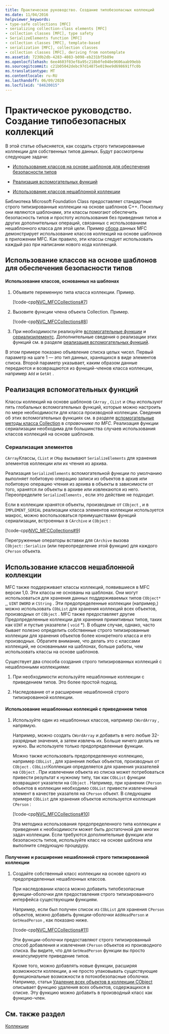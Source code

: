 ```yaml
---
title: Практическое руководство. Создание типобезопасных коллекций
ms.date: 11/04/2016
helpviewer_keywords:
- type-safe collections [MFC]
- serializing collection-class elements [MFC]
- collection classes [MFC], type safety
- SerializeElements function [MFC]
- collection classes [MFC], template-based
- serialization [MFC], collection classes
- collection classes [MFC], deriving from nontemplate
ms.assetid: 7230b2db-4283-4083-b098-eb231bf5b89e
ms.openlocfilehash: 6ee4603f03ef8a95c218b0fe040e9606aab99ebb
ms.sourcegitcommit: c21b05042debc97d14875e019ee9d698691ffc0b
ms.translationtype: MT
ms.contentlocale: ru-RU
ms.lasthandoff: 06/09/2020
ms.locfileid: "84620015"
---
```

# <a name="how-to-make-a-type-safe-collection"></a>Практическое руководство. Создание типобезопасных коллекций

В этой статье объясняется, как создать строго типизированные коллекции для собственных типов данных. Будут рассмотрены следующие задачи:

- [Использование классов на основе шаблонов для обеспечения безопасности типов](#_core_using_template.2d.based_classes_for_type_safety)

- [Реализация вспомогательных функций](#_core_implementing_helper_functions)

- [Использование классов нешаблонной коллекции](#_core_using_nontemplate_collection_classes)

Библиотека Microsoft Foundation Class предоставляет стандартные строго типизированные коллекции на основе шаблонов C++. Поскольку они являются шаблонами, эти классы помогают обеспечить безопасность типов и простоту использования без приведения типов и других дополнительных операций, связанных с использованием нешаблонного класса для этой цели. Пример [сбора](../overview/visual-cpp-samples.md) данных MFC демонстрирует использование классов коллекций на основе шаблонов в приложении MFC. Как правило, эти классы следует использовать каждый раз при написании нового кода коллекций.

## <a name="using-template-based-classes-for-type-safety"></a><a name="_core_using_template.2d.based_classes_for_type_safety"></a>Использование классов на основе шаблонов для обеспечения безопасности типов

#### <a name="to-use-template-based-classes"></a>Использование классов, основанных на шаблонах

1. Объявите переменную типа класса коллекции. Пример.

   [!code-cpp[NVC_MFCCollections#7](codesnippet/cpp/how-to-make-a-type-safe-collection_1.cpp)]

1. Вызовите функции члена объекта Collection. Пример.

   [!code-cpp[NVC_MFCCollections#8](codesnippet/cpp/how-to-make-a-type-safe-collection_2.cpp)]

1. При необходимости реализуйте [вспомогательные функции](reference/collection-class-helpers.md) и [сериализилементс](reference/collection-class-helpers.md#serializeelements). Дополнительные сведения о реализации этих функций см. в разделе [реализация вспомогательных функций](#_core_implementing_helper_functions).

В этом примере показано объявление списка целых чисел. Первый параметр на шаге 1 — это тип данных, хранящихся в виде элементов списка. Второй параметр указывает, каким образом данные передаются и возвращаются из функций-членов класса коллекции, например `Add` и `GetAt` .

## <a name="implementing-helper-functions"></a><a name="_core_implementing_helper_functions"></a>Реализация вспомогательных функций

Классы коллекций на основе шаблонов `CArray` , `CList` и `CMap` используют пять глобальных вспомогательных функций, которые можно настроить по мере необходимости для класса производной коллекции. Сведения об этих вспомогательных функциях см. в разделе [вспомогательные методы класса Collection](reference/collection-class-helpers.md) в *справочнике по MFC*. Реализация функции сериализации необходима для большинства случаев использования классов коллекций на основе шаблонов.

### <a name="serializing-elements"></a><a name="_core_serializing_elements"></a>Сериализация элементов

`CArray`Классы, `CList` и `CMap` вызывают `SerializeElements` для хранения элементов коллекции или их чтения из архива.

Реализация `SerializeElements` вспомогательной функции по умолчанию выполняет побитовую операцию записи из объектов в архив или побитовую операцию чтения из архива в объекты в зависимости от того, хранятся ли объекты в архиве или извлекаются из него. Переопределите `SerializeElements` , если это действие не подходит.

Если в коллекции хранятся объекты, производные от `CObject` , и в `IMPLEMENT_SERIAL` реализации класса элементов коллекции используется макрос, можно воспользоваться преимуществами функций сериализации, встроенных в `CArchive` и `CObject` :

[!code-cpp[NVC_MFCCollections#9](codesnippet/cpp/how-to-make-a-type-safe-collection_3.cpp)]

Перегруженные операторы вставки для `CArchive` вызова `CObject::Serialize` (или переопределение этой функции) для каждого `CPerson` объекта.

## <a name="using-nontemplate-collection-classes"></a><a name="_core_using_nontemplate_collection_classes"></a>Использование классов нешаблонной коллекции

MFC также поддерживает классы коллекций, появившиеся в MFC версии 1,0. Эти классы не основаны на шаблонах. Они могут использоваться для хранения данных поддерживаемых типов `CObject*` ,, `UINT` `DWORD` и `CString` . Эти предопределенные коллекции (например,) можно использовать `CObList` для хранения коллекций всех объектов, производных от `CObject` . MFC также предоставляет другие Предопределенные коллекции для хранения примитивных типов, таких как `UINT` и пустые указатели ( `void` *). В общем случае, однако, часто бывает полезно определить собственные строго типизированные коллекции для хранения объектов более конкретного класса и его производных. Обратите внимание, что делать это с классами коллекций, не основанными на шаблонах, больше работы, чем использовать классы на основе шаблонов.

Существует два способа создания строго типизированных коллекций с нешаблонными коллекциями:

1. При необходимости используйте нешаблонные коллекции с приведением типов. Это более простой подход.

1. Наследование от и расширение нешаблонной строго типизированной коллекции.

#### <a name="to-use-the-nontemplate-collections-with-type-casting"></a>Использование нешаблонных коллекций с приведением типов

1. Используйте один из нешаблонных классов, например `CWordArray` , напрямую.

   Например, можно создать `CWordArray` и добавить в него любые 32-разрядные значения, а затем извлечь их. Больше ничего делать не нужно. Вы используете только предопределенные функции.

   Можно также использовать предопределенную коллекцию, например `CObList` , для хранения любых объектов, производных от `CObject` . `CObList`Коллекция определяется для хранения указателей на `CObject` . При извлечении объекта из списка может потребоваться привести результат к нужному типу, так как `CObList` функции возвращают указатели на `CObject` . Например, при хранении `CPerson` объектов в коллекции необходимо `CObList` привести извлеченный элемент в качестве указателя на `CPerson` объект. В следующем примере `CObList` для хранения объектов используется коллекция `CPerson` :

   [!code-cpp[NVC_MFCCollections#10](codesnippet/cpp/how-to-make-a-type-safe-collection_4.cpp)]

   Эта методика использования предопределенного типа коллекции и приведения к необходимости может быть достаточной для многих задач коллекции. Если требуются дополнительные функции или безопасность типов, используйте класс на основе шаблона или выполните следующую процедуру.

#### <a name="to-derive-and-extend-a-nontemplate-type-safe-collection"></a>Получение и расширение нешаблонной строго типизированной коллекции

1. Создайте собственный класс коллекции на основе одного из предопределенных нешаблонных классов.

   При наследовании класса можно добавить типобезопасные функции-оболочки для предоставления строго типизированного интерфейса существующим функциям.

   Например, если был получен список из `CObList` для хранения `CPerson` объектов, можно добавить функции-оболочки `AddHeadPerson` и `GetHeadPerson` , как показано ниже.

   [!code-cpp[NVC_MFCCollections#11](codesnippet/cpp/how-to-make-a-type-safe-collection_5.h)]

   Эти функции-оболочки предоставляют строго типизированный способ добавления и извлечения `CPerson` объектов из производного списка. Вы видите, что для `GetHeadPerson` функции вы просто инкапсулируете приведение типов.

   Кроме того, можно добавлять новые функции, расширяя возможности коллекции, а не просто упаковывать существующие функциональные возможности в потокобезопасные оболочки. Например, статья [Удаление всех объектов в коллекции CObject](deleting-all-objects-in-a-cobject-collection.md) описывает функцию удаления всех объектов, содержащихся в списке. Эту функцию можно добавить в производный класс как функцию-член.

## <a name="see-also"></a>См. также раздел

[Коллекции](collections.md)
